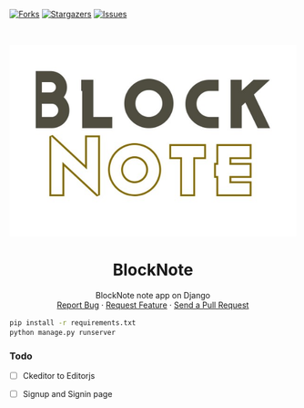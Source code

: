 [![Forks][forks-shield]][forks-url]
[![Stargazers][stars-shield]][stars-url]
[![Issues][issues-shield]][issues-url]



<!-- PROJECT LOGO -->
<br />
<p align="center">
  <a href="https://github.com/mirsaid-mirzohidov/blocknote/">
    <img src="./blocknote.jpg" alt="Header">
  </a>

  <h1 align="center">BlockNote</h1>

  <p align="center">
    BlockNote note app on Django
    <br />
    <a href="https://github.com/mirsaid-mirzohidov/blocknote/issues">Report Bug</a>
    ·
    <a href="https://github.com/mirsaid-mirzohidov/blocknote/issues">Request Feature</a>
    ·
    <a href="https://github.com/mirsaid-mirzohidov/blocknote/pulls">Send a Pull Request</a>
  </p>
</p>


```sh
pip install -r requirements.txt
python manage.py runserver
```

### Todo

- [ ] Ckeditor to Editorjs

- [ ] Signup and Signin page


<!-- MARKDOWN LINKS & IMAGES -->
<!-- https://www.markdownguide.org/basic-syntax/#reference-style-links -->
[forks-shield]: https://img.shields.io/github/forks/mirsaid-mirzohidov/blocknote?style=for-the-badge
[forks-url]: https://github.com/mirsaid-mirzohidov/blocknote/network/members
[stars-shield]: https://img.shields.io/github/stars/mirsaid-mirzohidov/blocknote?style=for-the-badge
[stars-url]: https://github.com/mirsaid-mirzohidov/blocknote/stargazers
[issues-shield]: https://img.shields.io/github/issues/mirsaid-mirzohidov/blocknote?style=for-the-badge
[issues-url]: https://github.com/mirsaid-mirzohidov/blocknote/issues